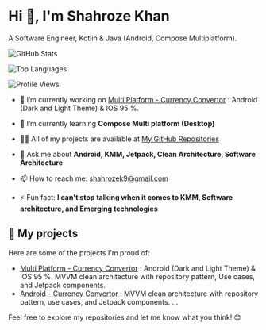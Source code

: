 # Hi 👋, I'm Shahroze Khan

A Software Engineer, Kotlin & Java (Android, Compose Multiplatform).

![GitHub Stats](https://github-readme-stats.vercel.app/api?username=shahrozekhan&theme=jolly&show_icons=true&locale=en)

![Top Languages](https://github-readme-stats.vercel.app/api/top-langs?username=shahrozekhan&show_icons=true&theme=jolly&locale=en&layout=compact)

![Profile Views](https://komarev.com/ghpvc/?username=shahrozekhan&label=Profile%20views&color=0e75b6&style=flat)

- 🔭 I’m currently working on [Multi Platform - Currency Convertor](https://github.com/shahrozekhan/KMPCurrencyConvertor) :  Android (Dark and Light Theme) & IOS 95 %.

- 🌱 I’m currently learning **Compose Multi platform (Desktop)**

- 👨‍💻 All of my projects are available at [My GitHub Repositories](https://github.com/shahrozekhan?tab=repositories)

- 💬 Ask me about **Android, KMM, Jetpack, Clean Architecture, Software Architecture**

- 📫 How to reach me: [shahrozek9@gmail.com](mailto:shahrozek9@gmail.com)

- ⚡ Fun fact: **I can't stop talking when it comes to KMM, Software architecture, and Emerging technologies**

## 📂 My projects

Here are some of the projects I'm proud of:

- [Multi Platform - Currency Convertor](https://github.com/shahrozekhan/KMPCurrencyConvertor) :  Android (Dark and Light Theme) & IOS 95 %. MVVM clean architecture with repository pattern, Use cases, and Jetpack components.
- [Android - Currency Convertor ](https://github.com/shahrozekhan/CurrencyConvertorAndroid): MVVM clean architecture with repository pattern, use cases, and Jetpack components.
...

Feel free to explore my repositories and let me know what you think! 😊
